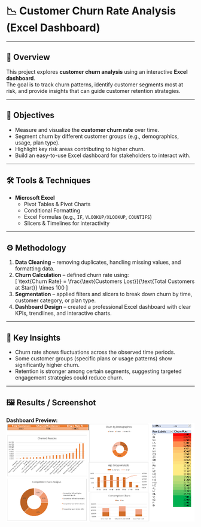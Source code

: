 # 📉 Customer Churn Rate Analysis (Excel Dashboard)

---

## 📌 Overview  
This project explores **customer churn analysis** using an interactive **Excel dashboard**.  
The goal is to track churn patterns, identify customer segments most at risk, and provide insights that can guide customer retention strategies.

---

## 🎯 Objectives  
- Measure and visualize the **customer churn rate** over time.  
- Segment churn by different customer groups (e.g., demographics, usage, plan type).  
- Highlight key risk areas contributing to higher churn.  
- Build an easy-to-use Excel dashboard for stakeholders to interact with.  

---

## 🛠 Tools & Techniques  
- **Microsoft Excel**  
  - Pivot Tables & Pivot Charts  
  - Conditional Formatting  
  - Excel Formulas (e.g., `IF`, `VLOOKUP/XLOOKUP`, `COUNTIFS`)  
  - Slicers & Timelines for interactivity  

---

## ⚙️ Methodology  
1. **Data Cleaning** – removing duplicates, handling missing values, and formatting data.  
2. **Churn Calculation** – defined churn rate using:  
   \[
   \text{Churn Rate} = \frac{\text{Customers Lost}}{\text{Total Customers at Start}} \times 100
   \]  
3. **Segmentation** – applied filters and slicers to break down churn by time, customer category, or plan type.  
4. **Dashboard Design** – created a professional Excel dashboard with clear KPIs, trendlines, and interactive charts.  

---

## 🔑 Key Insights  
- Churn rate shows fluctuations across the observed time periods.  
- Some customer groups (specific plans or usage patterns) show significantly higher churn.  
- Retention is stronger among certain segments, suggesting targeted engagement strategies could reduce churn.  

---

## 🖼 Results / Screenshot  
**Dashboard Preview:**  
![Dashboard Screenshot](https://github.com/Shakkah998/Customer-Churn-Rate/blob/c82df85ad1540267d0c66818259d25ce252d2e3f/Overview.png)
